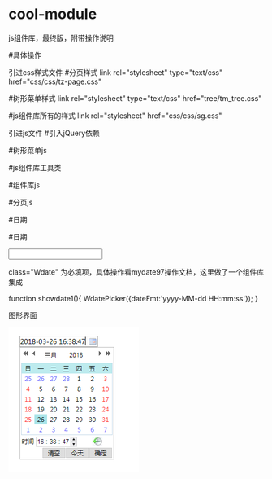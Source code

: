 # cool-module
js组件库，最终版，附带操作说明

#具体操作

引进css样式文件
#分页样式
link rel="stylesheet" type="text/css" href="css/css/tz-page.css"

#树形菜单样式 
link rel="stylesheet" type="text/css" href="tree/tm_tree.css"

#js组件库所有的样式
link rel="stylesheet" href="css/css/sg.css"

引进js文件
#引入jQuery依赖
<script type="text/javascript" src="js/jquery-1.11.2.min.js"></script>

#树形菜单js
<script type="text/javascript" src="tree/tm_tree.js" ></script>

#js组件库工具类
<script type="text/javascript" src="js/sgutil.js"></script>

#组件库js
<script type="text/javascript" src="js/sg.js"></script>

#分页js
<script type="text/javascript" src="js/tz_page.js" ></script>

#日期
<script type="text/javascript" src="js/date/WdatePicker.js" ></script>



#日期

<input type="text" id="searchStartTime" class="Wdate" onclick="showdate1()">

class="Wdate" 为必填项，具体操作看mydate97操作文档，这里做了一个组件库集成

function showdate1(){
   WdatePicker({dateFmt:'yyyy-MM-dd HH:mm:ss'});
}

图形界面

![日历](https://github.com/coolfxl/cool-module/blob/master/pictures/date.jpg)


![]()

